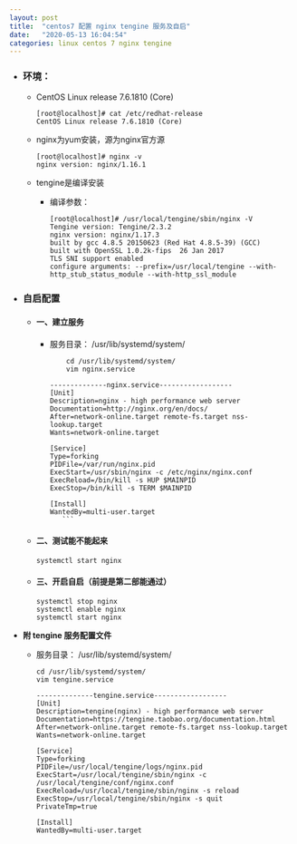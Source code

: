 ```yaml
---
layout: post
title:  "centos7 配置 nginx tengine 服务及自启"
date:   "2020-05-13 16:04:54"
categories: linux centos 7 nginx tengine
---
```



- ### 环境：
  - CentOS Linux release 7.6.1810 (Core)

    ```shell
	[root@localhost]# cat /etc/redhat-release
	CentOS Linux release 7.6.1810 (Core)
    ```

  - nginx为yum安装，源为nginx官方源
    
    ```
    [root@localhost]# nginx -v
    nginx version: nginx/1.16.1
    ```

  - tengine是编译安装
  
    - 编译参数：
	  
      ``` shell
      [root@localhost]# /usr/local/tengine/sbin/nginx -V
      Tengine version: Tengine/2.3.2
      nginx version: nginx/1.17.3
      built by gcc 4.8.5 20150623 (Red Hat 4.8.5-39) (GCC)
      built with OpenSSL 1.0.2k-fips  26 Jan 2017
      TLS SNI support enabled
      configure arguments: --prefix=/usr/local/tengine --with-http_stub_status_module --with-http_ssl_module
      ```	 



- ### 自启配置
  
  - #### 一、建立服务
     
	 - 服务目录： /usr/lib/systemd/system/

	    ``` shell
    	    cd /usr/lib/systemd/system/
    	    vim nginx.service

	    --------------nginx.service------------------
	    [Unit]
	    Description=nginx - high performance web server
	    Documentation=http://nginx.org/en/docs/
	    After=network-online.target remote-fs.target nss-lookup.target
	    Wants=network-online.target

	    [Service]
	    Type=forking
	    PIDFile=/var/run/nginx.pid
	    ExecStart=/usr/sbin/nginx -c /etc/nginx/nginx.conf
	    ExecReload=/bin/kill -s HUP $MAINPID
	    ExecStop=/bin/kill -s TERM $MAINPID

	    [Install]
	    WantedBy=multi-user.target
           ```

   - #### 二、测试能不能起来
     
     ``` shell
     systemctl start nginx
     ```

   - #### 三、开启自启（前提是第二部能通过）

     ``` shell
     systemctl stop nginx
     systemctl enable nginx
     systemctl start nginx
     ```
	 

- **附 tengine 服务配置文件**

  - 服务目录： /usr/lib/systemd/system/

	``` shell
	cd /usr/lib/systemd/system/
	vim tengine.service

	--------------tengine.service------------------
	[Unit]
	Description=tengine(nginx) - high performance web server
	Documentation=https://tengine.taobao.org/documentation.html
	After=network-online.target remote-fs.target nss-lookup.target
	Wants=network-online.target

	[Service]
	Type=forking
	PIDFile=/usr/local/tengine/logs/nginx.pid
	ExecStart=/usr/local/tengine/sbin/nginx -c /usr/local/tengine/conf/nginx.conf
	ExecReload=/usr/local/tengine/sbin/nginx -s reload
	ExecStop=/usr/local/tengine/sbin/nginx -s quit
	PrivateTmp=true

	[Install]
	WantedBy=multi-user.target
	```
